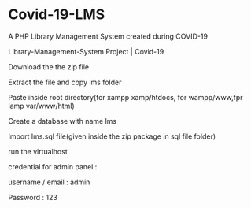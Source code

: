 # Covid-19-LMS
A PHP Library Management System created during COVID-19

Library-Management-System Project | Covid-19

Download the the zip file

Extract the file and copy lms folder

Paste inside root directory(for xampp xamp/htdocs, for wampp/www,fpr lamp var/www/html)

Create a database with name lms

Import lms.sql file(given inside the zip package in sql file folder)

run the virtualhost

credential for admin panel :

username / email : admin

Password : 123

